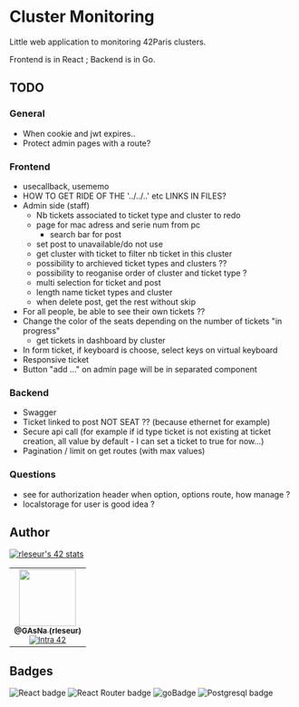 # Cluster Monitoring
Little web application to monitoring 42Paris clusters.

Frontend is in React ; Backend is in Go.

## TODO
### General
- When cookie and jwt expires..
- Protect admin pages with a route?

### Frontend
- usecallback, usememo
- HOW TO GET RIDE OF THE '../../..' etc LINKS IN FILES?
- Admin side (staff)
    - Nb tickets associated to ticket type and cluster to redo
    - page for mac adress and serie num from pc
        - search bar for post
    - set post to unavailable/do not use
    - get cluster with ticket to filter nb ticket in this cluster
    - possibility to archieved ticket types and clusters ??
    - possibility to reoganise order of cluster and ticket type ?
    - multi selection for ticket and post
    - length name ticket types and cluster
    - when delete post, get the rest without skip
- For all people, be able to see their own tickets ??
- Change the color of the seats depending on the number of tickets "in progress"
    - get tickets in dashboard by cluster
- In form ticket, if keyboard is choose, select keys on virtual keyboard
- Responsive ticket
- Button "add ..." on admin page will be in separated component

### Backend
- Swagger
- Ticket linked to post NOT SEAT ?? (because ethernet for example)
- Secure api call (for example if id type ticket is not existing at ticket creation, all value by default - I can set a ticket to true for now...)
- Pagination / limit on get routes (with max values)

### Questions
- see for authorization header when option, options route, how manage ?
- localstorage for user is good idea ?

## Author
[![rleseur's 42 stats](https://badge42.vercel.app/api/v2/cl7s08vet00110gmnrmm2benl/stats?cursusId=21&coalitionId=45)](https://github.com/JaeSeoKim/badge42)

<table>
  <tr>
    <td align="center">
      <a href="https://github.com/GAsNA">
        <img src="https://avatars.githubusercontent.com/u/58465901?v=4" width="100px;" alt=""/>
      <br />
      <sub>
          <b>@GAsNa (rleseur)</b>
        <br />
      </sub>
      </a>
      <sub>
        <a href="https://profile.intra.42.fr/users/rleseur" title="Intra 42"><img src="https://img.shields.io/badge/Paris-FFFFFF?style=plastic&logo=42&logoColor=000000" alt="Intra 42"/></a>
      </sub>
    </td>
  </tr>
</table>

## Badges
![React badge](https://img.shields.io/badge/React-20232A?style=for-the-badge&logo=react&logoColor=61DAFB)
![React Router badge](https://img.shields.io/badge/React_Router-CA4245?style=for-the-badge&logo=react-router&logoColor=white)
![goBadge](https://img.shields.io/badge/Go-00ADD8?style=for-the-badge&logo=go&logoColor=white)
![Postgresql badge](https://img.shields.io/badge/PostgreSQL-316192?style=for-the-badge&logo=postgresql&logoColor=white)
